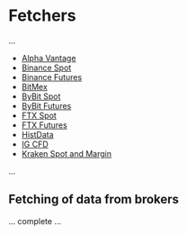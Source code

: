 # Fetchers #

...

* [Alpha Vantage](alphavantage.md)
* [Binance Spot](binance.md)
* [Binance Futures](binancefutures.md)
* [BitMex](bitmex.md)
* [ByBit Spot](bybit.md)
* [ByBit Futures](bybitfutures.md)
* [FTX Spot](ftx.md)
* [FTX Futures](ftxfutures.md) 
* [HistData](histdata.md)
* [IG CFD](ig.md)
* [Kraken Spot and Margin](kraken.md)

...

## Fetching of data from brokers ##

... complete ...
